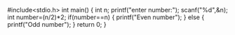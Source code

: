 #include<stdio.h>
int main()
{
	int n;
	printf("enter number:");
	scanf("%d",&n);
	int number=(n/2)*2;
	if(number==n)
	{
		printf("Even number");
	}
	else
	{
		printf("Odd number");
	}
	return 0;
}
